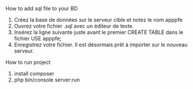How to add sql file to your BD
1. Créez la base de données sur le serveur cible et notez le nom apppfe
2. Ouvrez votre fichier .sql avec un éditeur de texte.
3. Insérez la ligne suivante juste avant le premier CREATE TABLE dans le fichier USE apppfe;
4. Enregistrez votre fichier. Il est désormais prêt à importer sur le nouveau serveur.

How to run project

1. install composer
2. php bin/console server:run



